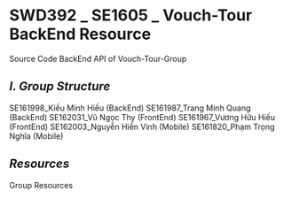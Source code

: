 # SWD392 _ SE1605 _ Vouch-Tour BackEnd Resource
Source Code BackEnd API of Vouch-Tour-Group
## ***I. Group Structure***
SE161998_Kiều Minh Hiếu (BackEnd)
SE161987_Trang Minh Quang (BackEnd)
SE162031_Vũ Ngọc Thy (FrontEnd)
SE161967_Vương Hữu Hiếu (FrontEnd)
SE162003_Nguyễn Hiển Vinh (Mobile)
SE161820_Phạm Trọng Nghĩa (Mobile)
## ***Resources***
<href src="https://drive.google.com/drive/folders/1Ywa_Wa9KuPOdNWxuxkYaKGll6vrodGcv">Group Resources</href>
